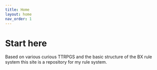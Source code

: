 ```yaml
---
title: Home
layout: home
nav_order: 1
---
```

# Start here
Based on various curious TTRPGS and the basic structure of the BX rule system this site is a repository for my rule system.
